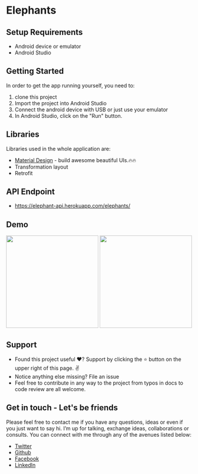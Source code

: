 # Elephants


## Setup Requirements

- Android device or emulator
- Android Studio

## Getting Started

In order to get the app running yourself, you need to:

1.  clone this project
2.  Import the project into Android Studio
3.  Connect the android device with USB or just use your emulator
4.  In Android Studio, click on the "Run" button.


## Libraries

Libraries used in the whole application are:
- [Material Design](https://material.io/develop/android/docs/getting-started/) - build awesome beautiful UIs.🔥🔥
- Transformation layout
- Retrofit

## API Endpoint
- https://elephant-api.herokuapp.com/elephants/

## Demo

<p float="left">
<img src="screenshot/Screenshot_20200911-142211.jpg" width=250/>
<img src="screenshot/Screenshot_20200911-142219.jpg" width=250/>
  </p>

## Support

- Found this project useful ❤️? Support by clicking the ⭐️ button on the upper right of this page. ✌️
- Notice anything else missing? File an issue 
- Feel free to contribute in any way to the project from typos in docs to code review are all welcome.

## Get in touch - Let's be friends

Please feel free to contact me if you have any questions, ideas or even if you just want to say hi. I’m up for talking, exchange ideas, collaborations or consults. You can connect with me through any of the avenues listed below:
- [Twitter](https://twitter.com/_joelkanyi)
- [Github](https://github.com/JoelKanyi)
- [Facebook](https://www.facebook.com/joel.kanyi.71)
- [LinkedIn](https://www.linkedin.com/in/joel-kanyi-037270174/) 
